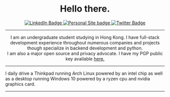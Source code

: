 
<h1 align="center">
Hello there.
</h1>
<div id="badges" align="center">
  <a href="https://www.linkedin.com/in/aditya-mangla/">
    <img src="https://img.shields.io/badge/LinkedIn-blue?style=for-the-badge&logo=linkedin&logoColor=white" alt="LinkedIn Badge"/>
  </a>
   <!--  <a href="https://orcid.org/0000-0003-2588-014X">
    <img src="https://img.shields.io/badge/Orcid-green?style=for-the-badge&logo=orcid&logoColor=white" alt="Twitter Badge"/>
  </a> -->
    <a href="adityavmangla.com">
    <img src="  https://img.shields.io/badge/-Personal%20Website-blue?style=for-the-badge&logo=internetexplorer&logoColor=white" alt="Personal Site badge"/>
  </a>
  <a href="https://twitter.com/AdityaRootM">
    <img src="https://img.shields.io/badge/Twitter-blue?style=for-the-badge&logo=twitter&logoColor=white" alt="Twitter Badge"/>
  </a>
</div>

---
<p align="center">
I am an undergraduate student studying in Hong Kong. I have full-stack development experience throughout numerous companies and projects though specialize in backend development and python.
<br>
I am also a major open source and privacy advocate. I have my PGP public key available <a href="https://github.com/AdityaRoot/AdityaRoot/blob/main/pgp_public_key.txt" alt="PGP Public Key Link"> here. </a>
</p>

---
I daily drive a Thinkpad running Arch Linux powered by an intel chip as well as a desktop running Windows 10 powered by a ryzen cpu and nvidia graphics card.

---
<!--
**AdityaRoot/AdityaRoot** is a ✨ _special_ ✨ repository because its `README.md` (this file) appears on your GitHub profile.

Here are some ideas to get you started:

- 🔭 I’m currently working on ...
- 🌱 I’m currently learning ...
- 👯 I’m looking to collaborate on ...
- 🤔 I’m looking for help with ...
- 💬 Ask me about ...
- 📫 How to reach me: ...
- 😄 Pronouns: ...
- ⚡ Fun fact: ...
-->
